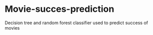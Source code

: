 # Movie-succes-prediction
Decision tree and random forest classifier used to predict success of movies
